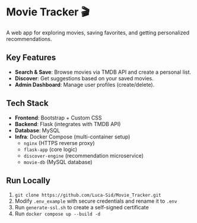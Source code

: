 # Movie Tracker 🎬

A web app for exploring movies, saving favorites, and getting personalized recommendations.

## Key Features  
- **Search & Save**: Browse movies via TMDB API and create a personal list.  
- **Discover**: Get suggestions based on your saved movies.  
- **Admin Dashboard**: Manage user profiles (create/delete).  

## Tech Stack  
- **Frontend**: Bootstrap + Custom CSS  
- **Backend**: Flask (integrates with TMDB API)  
- **Database**: MySQL  
- **Infra**: Docker Compose (multi-container setup)  
  - `nginx` (HTTPS reverse proxy)  
  - `flask-app` (core logic)  
  - `discover-engine` (recommendation microservice)
  - `movie-db` (MySQL database)

## Run Locally
1. `git clone https://github.com/Luca-Sid/Movie_Tracker.git`
2. Modify `.env_example` with secure credentials and rename it to `.env`
3. Run `generate-ssl.sh` to create a self-signed certificate
4. Run `docker compose up --build -d`